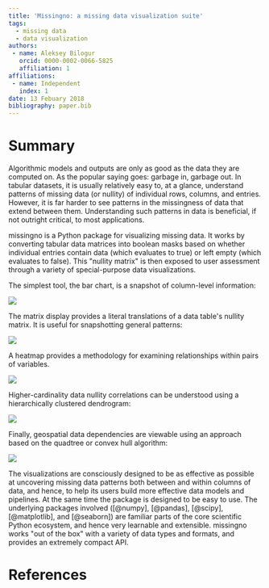 ```yaml
---
title: 'Missingno: a missing data visualization suite'
tags:
  - missing data
  - data visualization
authors:
 - name: Aleksey Bilogur
   orcid: 0000-0002-0066-5825
   affiliation: 1
affiliations:
 - name: Independent
   index: 1
date: 13 Febuary 2018
bibliography: paper.bib
---
```


# Summary

Algorithmic models and outputs are only as good as the data they are computed on. As the popular saying goes: garbage 
in, garbage out. In tabular datasets, it is usually relatively easy to, at a glance, understand patterns of 
missing data (or nullity) of individual rows, columns, and entries. However, it is far harder to see patterns in the
missingness of data that extend between them. Understanding such patterns in data is beneficial, if not outright 
critical, to most applications.

missingno is a Python package for visualizing missing data. It works by converting tabular data matrices into boolean 
masks based on whether individual entries contain data (which evaluates to true) or left empty (which evaluates to 
false). This "nullity matrix" is then exposed to user assessment through a variety of special-purpose data 
visualizations.

The simplest tool, the bar chart, is a snapshot of column-level information:

![](https://i.imgur.com/2BxEfOr.png)

The matrix display provides a literal translations of a data table's 
nullity matrix. It is useful for snapshotting general patterns:

![](https://i.imgur.com/gWuXKEr.png)

A heatmap provides a methodology for examining relationships within pairs of variables.

![](https://i.imgur.com/JalSKyE.png)

Higher-cardinality data nullity correlations can be understood using a hierarchically clustered dendrogram:

![](https://i.imgur.com/oIiR4ct.png)

Finally, geospatial data dependencies are viewable using an approach based on the quadtree or convex hull algorithm:

![](https://i.imgur.com/0aaNa9Q.png)

The visualizations are consciously designed to be as effective as possible
at uncovering missing data patterns both between and within columns of data, and hence, to help its users build more 
effective data models and pipelines. At the same time the package is designed to be easy to use. The underlying 
packages involved ([@numpy], [@pandas], [@scipy], [@matplotlib], and [@seaborn]) are familiar parts of the core scientific Python 
ecosystem, and hence very learnable and extensible. missingno works "out of the box" with a variety of data types and 
formats, and provides an extremely compact API.

# References